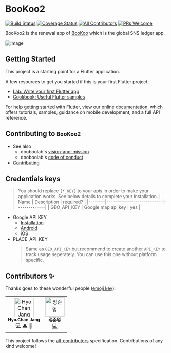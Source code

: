 # BooKoo2
[![Build Status](https://travis-ci.com/hyochan/bookoo2.svg?token=LrhznigBQyTepcFfeNdp&branch=master)](https://travis-ci.com/hyochan/bookoo2)
[![Coverage Status](https://coveralls.io/repos/github/hyochan/bookoo2/badge.svg?branch=master)](https://coveralls.io/github/hyochan/bookoo2?branch=master)
[![All Contributors](https://img.shields.io/badge/all_contributors-2-orange.svg?style=flat-square)](#contributors)
[![PRs Welcome](https://img.shields.io/badge/PRs-welcome-brightgreen.svg?style=flat-square)](CONTRIBUTING.md)

BooKoo2 is the renewal app of [BooKoo](https://apps.apple.com/us/app/bookoo/id1276062364?l=ko&ls=1) which is the global SNS ledger app.

![image](https://user-images.githubusercontent.com/27461460/64003245-ced92f80-cb46-11e9-9939-42d7944d3ea6.png)

## Getting Started

This project is a starting point for a Flutter application.

A few resources to get you started if this is your first Flutter project:

- [Lab: Write your first Flutter app](https://flutter.io/docs/get-started/codelab)
- [Cookbook: Useful Flutter samples](https://flutter.io/docs/cookbook)

For help getting started with Flutter, view our 
[online documentation](https://flutter.io/docs), which offers tutorials, 
samples, guidance on mobile development, and a full API reference.

## Contributing to `BooKoo2`
* See also
  - dooboolab's [vision-and-mission](https://github.com/dooboolab/dooboolab.com/blob/master/vision-and-mission.md)
  - dooboolab's [code of conduct](https://github.com/dooboolab/dooboolab.com/blob/master/code-of-conduct.md)
* [Contributing](CONTRIBUTING.md)

## Credentials keys
> You should replace `[*_KEY]` to your apis in order to make your application works. See below details to complete your installation.
  | Name   | Description               | required?    |
  |--------|---------------------------|--------------|
  | GEO_API_KEY      | Google map api key       | yes      |
   - Google API KEY
     * [Installation](https://developers.google.com/maps/documentation/geocoding/get-api-key)
     * [Android](https://developers.google.com/maps/documentation/android-sdk/get-api-key)
     * [iOS](https://developers.google.com/maps/documentation/ios-sdk/get-api-key)
   - PLACE_API_KEY
     > Same as `GEO_API_KEY` but recommend to create another `API_KEY` to track usage seperately. You can use this one without platform specific.
## Contributors ✨

Thanks goes to these wonderful people ([emoji key](https://allcontributors.org/docs/en/emoji-key)):

<!-- ALL-CONTRIBUTORS-LIST:START - Do not remove or modify this section -->
<!-- prettier-ignore -->
<table>
  <tr>
    <td align="center"><a href="http://dooboolab.com"><img src="https://avatars0.githubusercontent.com/u/27461460?v=4" width="60px;" alt="Hyo Chan Jang"/><br /><sub><b>Hyo Chan Jang</b></sub></a><br /><a href="https://github.com/hyochan/BooKoo2/commits?author=hyochan" title="Code">💻</a> <a href="https://github.com/hyochan/BooKoo2/commits?author=hyochan" title="Tests">⚠️</a> <a href="https://github.com/hyochan/BooKoo2/commits?author=hyochan" title="Documentation">📖</a></td>
    <td align="center"><a href="https://github.com/joonmyung"><img src="https://avatars0.githubusercontent.com/u/17468301?v=4" width="60px;" alt="정준명"/><br /><sub><b>정준명</b></sub></a><br /><a href="https://github.com/hyochan/BooKoo2/commits?author=joonmyung" title="Code">💻</a></td>
  </tr>
</table>

<!-- ALL-CONTRIBUTORS-LIST:END -->

This project follows the [all-contributors](https://github.com/all-contributors/all-contributors) specification. Contributions of any kind welcome!
